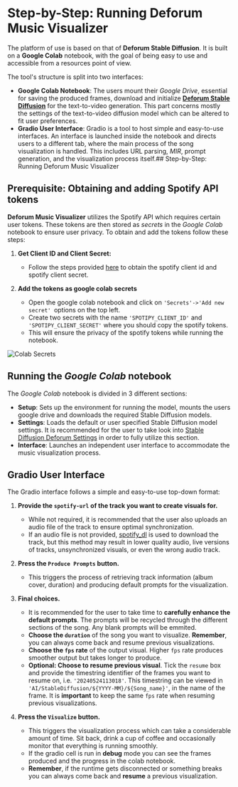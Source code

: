 # Step-by-Step: Running Deforum Music Visualizer

The platform of use is based on that of **Deforum Stable Diffusion**. It is built on a **Google Colab** notebook, with the goal of being easy to use and accessible from a resources point of view.

The tool's structure is split into two interfaces:

- **Google Colab Notebook**: The users mount their *Google Drive*, essential for saving the produced frames, download and initialize **[Deforum Stable Diffusion](https://github.com/deforum-art/deforum-stable-diffusion)** for the text-to-video generation. This part concerns mostly the settings of the text-to-video diffusion model which can be altered to fit user preferences.
- **Gradio User Interface**: Gradio is a tool to host simple and easy-to-use interfaces. An interface is launched inside the notebook and directs users to a different tab, where the main process of the song visualization is handled. This includes URL parsing, *MIR*, prompt generation, and the visualization process itself.## Step-by-Step: Running Deforum Music Visualizer

## Prerequisite: Obtaining and adding Spotify API tokens
**Deforum Music Visualizer** utilizes the Spotify API which requires certain user tokens. These tokens are then stored as *secrets* in the *Google Colab* notebook to ensure user privacy. To obtain and add the tokens follow these steps:

1. **Get Client ID and Client Secret:**
   - Follow the steps provided [here](https://developer.spotify.com/documentation/web-api/tutorials/getting-started) to obtain the spotify client id and spotify client secret.

2. **Add the tokens as google colab secrets**
   - Open the google colab notebook and click on `'Secrets'->'Add new secret' `options on the top left.
   - Create two secrets with the name `'SPOTIPY_CLIENT_ID'` and `'SPOTIPY_CLIENT_SECRET'` where you should copy the spotify tokens.
   - This will ensure the privacy of the spotify tokens while running the notebook.

![Colab Secrets](/book_images/colab_secrets.png)

## Running the *Google Colab* notebook
The *Google Colab* notebook is divided in 3 different sections:
- **Setup**: Sets up the environment for running the model, mounts the users google drive and downloads the required Stable Diffusion models.
- **Settings**: Loads the default or user specified Stable Diffusion model settings. It is recommended for the user to take look into [Stable Diffusion Deforum Settings](https://stable-diffusion-art.com/deforum/#Basic_settings_with_examples) in order to fully utilize this section.
- **Interface**: Launches an independent user interface to accommodate the music visualization process. 

## Gradio User Interface

The Gradio interface follows a simple and easy-to-use top-down format:

1. **Provide the `spotify-url` of the track you want to create visuals for.**
   - While not required, it is recommended that the user also uploads an audio file of the track to ensure optimal synchronization.
   - If an audio file is not provided, [spotify_dl](https://github.com/SathyaBhat/spotify-dl) is used to download the track, but this method may result in lower quality audio, live versions of tracks, unsynchronized visuals, or even the wrong audio track.
   
2. **Press the `Produce Prompts` button.**
    - This triggers the process of retrieving track information (album cover, duration) and producing default prompts for the visualization.

3. **Final choices.**
    - It is recommended for the user to take time to **carefully enhance the default prompts**. The prompts will be recycled through the different sections of the song. Any blank prompts will be emmited.
    - **Choose the `duration`** of the song you want to visualize. **Remember**, you can always come back and resume previous visualizations.
    - **Choose the `fps` rate** of the output visual. Higher `fps` rate produces smoother output but takes longer to produce.
    -  **Optional: Choose to resume previous visual**. Tick the `resume` box and provide the timestring identifier of the frames you want to resume on, i.e. `'20240524113018'`. This timestring can be viewed in `'AI/StableDiffusion/${YYYY-MM}/${Song_name}'`, in the name of the frame. It is **important** to keep the same `fps` rate when resuming previous visualizations.

4. **Press the `Visualize` button.**
    - This triggers the visualization process which can take a considerable amount of time. Sit back, drink a cup of coffee and occasionally monitor that everything is running smoothly. 
    - If the gradio cell is run in **debug** mode you can see the frames produced and the progress in the colab notebook.
    - **Remember**, if the runtime gets disconnected or something breaks you can always come back and **resume** a previous visualization.


